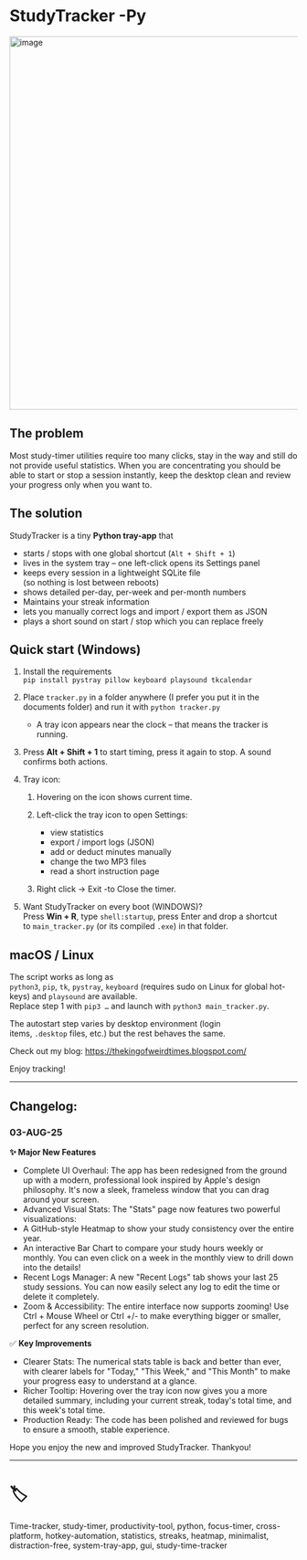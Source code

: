 # StudyTracker -Py

<img width="1170" height="654" alt="image" src="https://github.com/user-attachments/assets/fe66ee87-c447-4862-9c7c-d1db8b7e5c4c" />


## The problem

Most study-timer utilities require too many clicks, stay in the way and still do not provide useful statistics. When you are concentrating you should be able to start or stop a session instantly, keep the desktop clean and review your progress only when you want to.

## The solution

StudyTracker is a tiny **Python tray-app** that

- starts / stops with one global shortcut (`Alt + Shift + 1`)
- lives in the system tray – one left-click opens its Settings panel
- keeps every session in a lightweight SQLite file  
  (so nothing is lost between reboots)
- shows detailed per-day, per-week and per-month numbers
- Maintains your streak information
- lets you manually correct logs and import / export them as JSON
- plays a short sound on start / stop which you can replace freely

## Quick start (Windows)

1. Install the requirements  
   `pip install pystray pillow keyboard playsound tkcalendar`

2. Place `tracker.py` in a folder anywhere (I prefer you put it in the documents folder) and run it with `python tracker.py` 
   
   - A tray icon appears near the clock – that means the tracker is running.

3. Press **Alt + Shift + 1** to start timing, press it again to stop. A sound confirms both actions.

4. Tray icon:
   
   1. Hovering on the icon shows current time.
   
   2. Left-click the tray icon to open Settings:
      
      - view statistics
      - export / import logs (JSON)
      - add or deduct minutes manually
      - change the two MP3 files
      - read a short instruction page
   
   3. Right click -> Exit -to Close the timer.

5. Want StudyTracker on every boot (WINDOWS)?  
   Press **Win + R**, type `shell:startup`, press Enter and drop a shortcut to `main_tracker.py` (or its compiled `.exe`) in that folder.

## macOS / Linux

The script works as long as  
`python3`, `pip`, `tk`, `pystray`, `keyboard` (requires sudo on Linux for global hot-keys) and `playsound` are available.  
Replace step 1 with `pip3 …` and launch with `python3 main_tracker.py`.

The autostart step varies by desktop environment (login items, `.desktop` files, etc.) but the rest behaves the same.

Check out my blog: https://thekingofweirdtimes.blogspot.com/

Enjoy tracking!

---

## Changelog:

### 03-AUG-25
**✨ Major New Features**
- Complete UI Overhaul: The app has been redesigned from the ground up with a modern, professional look inspired by Apple's design philosophy. It's now a sleek, frameless window that you can drag around your screen.
- Advanced Visual Stats: The "Stats" page now features two powerful visualizations:
- A GitHub-style Heatmap to show your study consistency over the entire year.
- An interactive Bar Chart to compare your study hours weekly or monthly. You can even click on a week in the monthly view to drill down into the details!
- Recent Logs Manager: A new "Recent Logs" tab shows your last 25 study sessions. You can now easily select any log to edit the time or delete it completely.
- Zoom & Accessibility: The entire interface now supports zooming! Use Ctrl + Mouse Wheel or Ctrl +/- to make everything bigger or smaller, perfect for any screen resolution.

✅ **Key Improvements**
- Clearer Stats: The numerical stats table is back and better than ever, with clearer labels for "Today," "This Week," and "This Month" to make your progress easy to understand at a glance.
- Richer Tooltip: Hovering over the tray icon now gives you a more detailed summary, including your current streak, today's total time, and this week's total time.
- Production Ready: The code has been polished and reviewed for bugs to ensure a smooth, stable experience.

Hope you enjoy the new and improved StudyTracker. Thankyou!

---

# 🏷️
Time-tracker, study-timer, productivity-tool, python, focus-timer, cross-platform, hotkey-automation, statistics, streaks, heatmap, minimalist, distraction-free, system-tray-app, gui, study-time-tracker
